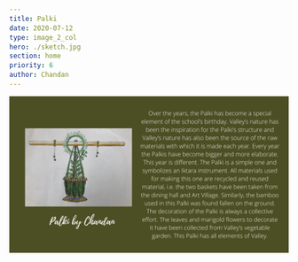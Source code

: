 ```yaml
---
title: Palki
date: 2020-07-12
type: image_2_col
hero: ./sketch.jpg
section: home
priority: 6
author: Chandan
---
```


![Chandan](./7.png)

<!-- Over the years, the Palki has become a special element of the school’s birthday. Valley’s nature has been the inspiration for the Palki’s structure and Valley’s nature has also been the source of the raw materials with which it is made each year. Every year the Palkis have become bigger and more elaborate. This year is different. The Palki is a simple one and symbolizes an Iktara instrument. All materials used for making this one are recycled and reused material, i.e. the two baskets have been taken from the dining hall and Art Village. Similarly, the bamboo used in this Palki was found fallen on the ground. The decoration of the Palki is always a collective effort. The leaves and marigold flowers to decorate it have been collected from Valley’s vegetable garden. This Palki has all elements of Valley. -->
